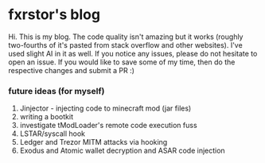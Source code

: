 # fxrstor's blog
Hi. This is my blog. The code quality isn't amazing but it works (roughly two-fourths of it's pasted from stack overflow and other websites). I've used slight AI in it as well. If you notice any issues, please do not hesitate to open an issue. If you would like to save some of my time, then do the respective changes and submit a PR :)

### future ideas (for myself)
1. Jinjector - injecting code to minecraft mod (jar files)
2. writing a bootkit
3. investigate tModLoader's remote code execution fuss
4. LSTAR/syscall hook
5. Ledger and Trezor MITM attacks via hooking
6. Exodus and Atomic wallet decryption and ASAR code injection